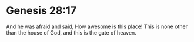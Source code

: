 # Genesis 28:17

And he was afraid and said, How awesome is this place! This is none other than the house of God, and this is the gate of heaven.
